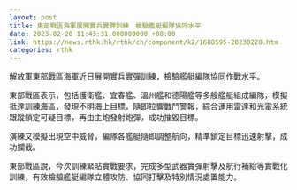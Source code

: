 ```yaml
---
layout: post
title: 東部戰區海軍展開實兵實彈訓練　檢驗艦艇編隊協同水平
date: 2023-02-20 11:43:31.000000000 +08:00
link: https://news.rthk.hk/rthk/ch/component/k2/1688595-20230220.htm
categories: rthk
---
```


解放軍東部戰區海軍近日展開實兵實彈訓練，檢驗艦艇編隊協同作戰水平。

東部戰區表示，包括護衛艦、宜春艦、溫州艦和德陽艦等多艘艦艇組成編隊，模擬抵達訓練海區，發現不明海上目標，隨即拉響戰鬥警報，綜合運用雷達和光電系統跟蹤鎖定可疑目標，再由主炮發射炮彈，成功摧毀目標。

演練又模擬出現空中威脅，編隊各艦艇隨即調整航向，精準鎖定目標迅速射擊，成功攔截。

東部戰區說，今次訓練緊貼實戰要求，完成多型武器實彈射擊及航行補給等實戰化訓練，有效檢驗艦艇編隊立體攻防、協同打擊及特別情況處置能力。
